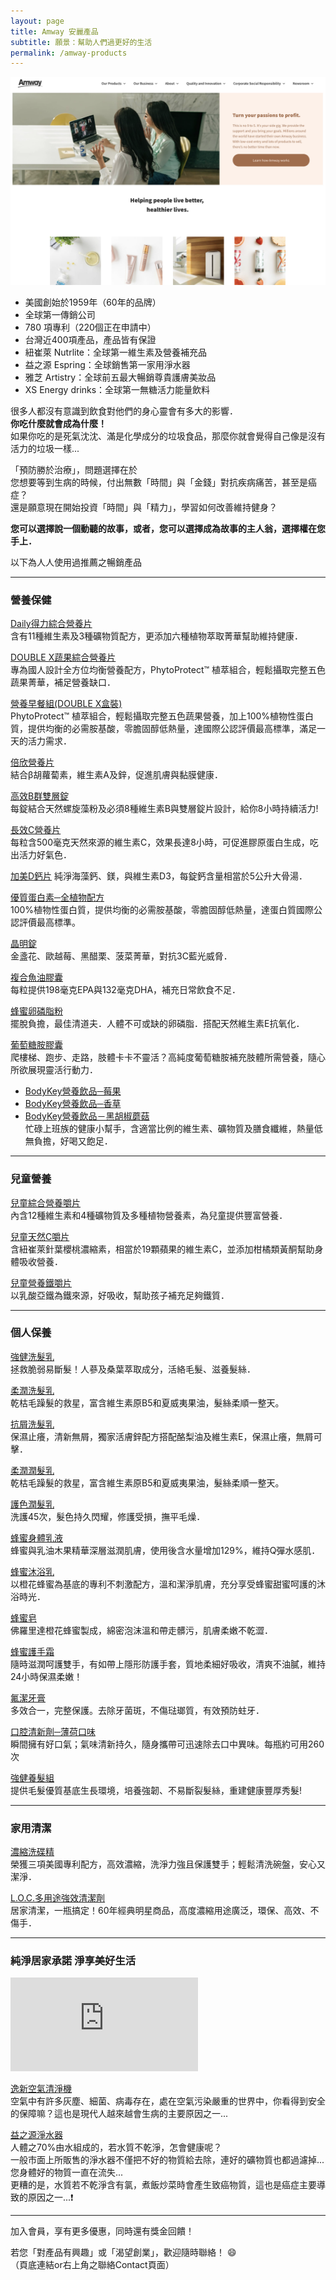 ```yaml
---
layout: page
title: Amway 安麗產品
subtitle: 願景：幫助人們過更好的生活
permalink: /amway-products
---
```


![Amway web](/assets/amway.png)

- 美國創始於1959年（60年的品牌）
- 全球第一傳銷公司
- 780 項專利（220個正在申請中）
- 台灣近400項產品，產品皆有保證
- 紐崔萊 Nutrlite：全球第一維生素及營養補充品
- 益之源 Espring：全球銷售第一家用淨水器
- 雅芝 Artistry：全球前五最大暢銷尊貴護膚美妝品
- XS Energy drinks：全球第一無糖活力能量飲料

很多人都沒有意識到飲食對他們的身心靈會有多大的影響．  
<b>你吃什麼就會成為什麼！</b>  
如果你吃的是死氣沈沈、滿是化學成分的垃圾食品，那麼你就會覺得自己像是沒有活力的垃圾一樣...

「預防勝於治療」，問題選擇在於  
您想要等到生病的時候，付出無數「時間」與「金錢」對抗疾病痛苦，甚至是癌症？  
還是願意現在開始投資「時間」與「精力」，學習如何改善維持健身？

<b>您可以選擇說一個動聽的故事，或者，您可以選擇成為故事的主人翁，選擇權在您手上．</b>

以下為人人使用過推薦之暢銷產品

---

### 營養保健

[Daily得力綜合營養片]  
含有11種維生素及3種礦物質配方，更添加六種植物萃取菁華幫助維持健康．

[DOUBLE X蔬果綜合營養片]  
專為國人設計全方位均衡營養配方，PhytoProtect™ 植萃組合，輕鬆攝取完整五色蔬果菁華，補足營養缺口．

[營養早餐組(DOUBLE X盒裝)]  
PhytoProtect™ 植萃組合，輕鬆攝取完整五色蔬果營養，加上100%植物性蛋白質，提供均衡的必需胺基酸，零膽固醇低熱量，達國際公認評價最高標準，滿足一天的活力需求．

[倍欣營養片]  
結合β胡蘿蔔素，維生素A及鋅，促進肌膚與黏膜健康．

[高效B群雙層錠]  
每錠結合天然螺旋藻粉及必須8種維生素B與雙層錠片設計，給你8小時持續活力!

[長效C營養片]  
每粒含500毫克天然來源的維生素C，效果長達8小時，可促進膠原蛋白生成，吃出活力好氣色．

[加美D鈣片]
純淨海藻鈣、鎂，與維生素D3，每錠鈣含量相當於5公升大骨湯．

[優質蛋白素─全植物配方]  
100%植物性蛋白質，提供均衡的必需胺基酸，零膽固醇低熱量，達蛋白質國際公認評價最高標準。

[晶明錠]  
金盞花、歐越莓、黑醋栗、菠菜菁華，對抗3C藍光威脅．

[複合魚油膠囊]  
每粒提供198毫克EPA與132毫克DHA，補充日常飲食不足．

[蜂蜜卵磷脂粉]  
擺脫負擔，最佳清道夫．人體不可或缺的卵磷脂．搭配天然維生素E抗氧化．

[葡萄糖胺膠囊]  
爬樓梯、跑步、走路，肢體卡卡不靈活？高純度葡萄糖胺補充肢體所需營養，隨心所欲展現靈活行動力．

* [BodyKey營養飲品─莓果]  
* [BodyKey營養飲品─香草]  
* [BodyKey營養飲品－黑胡椒蘑菇]  
忙碌上班族的健康小幫手，含適當比例的維生素、礦物質及膳食纖維，熱量低無負擔，好喝又飽足．

---

### 兒童營養

[兒童綜合營養嚼片]  
內含12種維生素和4種礦物質及多種植物營養素，為兒童提供豐富營養．

[兒童天然C嚼片]  
含紐崔萊針葉櫻桃濃縮素，相當於19顆蘋果的維生素C，並添加柑橘類黃酮幫助身體吸收營養．

[兒童營養鐵嚼片]  
以乳酸亞鐵為鐵來源，好吸收，幫助孩子補充足夠鐵質．

---

### 個人保養

[強健洗髮乳]  
拯救脆弱易斷髮！人蔘及桑葉萃取成分，活絡毛髮、滋養髮絲．

[柔潤洗髮乳]  
乾枯毛躁髮的救星，富含維生素原B5和夏威夷果油，髮絲柔順一整天。

[抗屑洗髮乳]  
保濕止癢，清新無屑，獨家活膚鋅配方搭配酪梨油及維生素E，保濕止癢，無屑可擊．

[柔潤潤髮乳]  
乾枯毛躁髮的救星，富含維生素原B5和夏威夷果油，髮絲柔順一整天。

[護色潤髮乳]  
洗護45次，髮色持久閃耀，修護受損，撫平毛燥．

[蜂蜜身體乳液]  
蜂蜜與乳油木果精華深層滋潤肌膚，使用後含水量增加129%，維持Q彈水感肌．

[蜂蜜沐浴乳]  
以橙花蜂蜜為基底的專利不刺激配方，溫和潔淨肌膚，充分享受蜂蜜甜蜜呵護的沐浴時光．

[蜂蜜皂]  
佛羅里達橙花蜂蜜製成，綿密泡沫溫和帶走髒污，肌膚柔嫩不乾澀．

[蜂蜜護手霜]  
隨時滋潤呵護雙手，有如帶上隱形防護手套，質地柔細好吸收，清爽不油膩，維持24小時保濕柔嫩！

[氟潔牙膏]  
多效合一，完整保護。去除牙菌斑，不傷琺瑯質，有效預防蛀牙．

[口腔清新劑─薄荷口味]  
瞬間擁有好口氣；氣味清新持久，隨身攜帶可迅速除去口中異味。每瓶約可用260次

[強健養髮組]  
提供毛髮優質基底生長環境，培養強韌、不易斷裂髮絲，重建健康豐厚秀髮!

---

### 家用清潔

[濃縮洗碟精]  
榮獲三項美國專利配方，高效濃縮，洗淨力強且保護雙手；輕鬆清洗碗盤，安心又潔淨．

[L.O.C.多用途強效清潔劑]  
居家清潔，一瓶搞定！60年經典明星商品，高度濃縮用途廣泛，環保、高效、不傷手．

---

### 純淨居家承諾 淨享美好生活

<div class="embed-video">
<iframe src="https://www.youtube.com/embed/uytoRK2Yj_k" frameborder="0" allow="accelerometer; autoplay; encrypted-media; gyroscope; picture-in-picture" allowfullscreen></iframe>
</div>

[逸新空氣清淨機]  
空氣中有許多灰塵、細菌、病毒存在，處在空氣污染嚴重的世界中，你看得到安全的保障嘛？這也是現代人越來越會生病的主要原因之一...

[益之源淨水器]  
人體之70%由水組成的，若水質不乾淨，怎會健康呢？  
一般市面上所販售的淨水器不僅把不好的物質給去除，連好的礦物質也都過濾掉...您身體好的物質一直在流失...  
更糟的是，水質若不乾淨含有氯，煮飯炒菜時會產生致癌物質，這也是癌症主要導致的原因之一...:exclamation:  

---

加入會員，享有更多優惠，同時還有獎金回饋！

若您「對產品有興趣」或「渴望創業」，歡迎隨時聯絡！ :smile:  
（頁底連結or右上角之聯絡Contact頁面）

[逸新空氣清淨機]: https://shop.amway.com.tw/p/2070?d=F161766580C5315D3D99F3A4EE8FE936
[益之源淨水器]: https://shop.amway.com.tw/p/9811?d=F161766580C5315D3D99F3A4EE8FE936
[Daily得力綜合營養片]: https://shop.amway.com.tw/p/2520?d=F161766580C5315D3D99F3A4EE8FE936
[倍欣營養片]: https://shop.amway.com.tw/p/2512?d=F161766580C5315D3D99F3A4EE8FE936
[高效B群雙層錠]: https://shop.amway.com.tw/p/2616?d=F161766580C5315D3D99F3A4EE8FE936
[長效C營養片]: https://shop.amway.com.tw/p/2573?d=F161766580C5315D3D99F3A4EE8FE936
[加美D鈣片]: https://shop.amway.com.tw/p/2578?d=F161766580C5315D3D99F3A4EE8FE936
[DOUBLE X蔬果綜合營養片]: https://shop.amway.com.tw/p/2696?d=F161766580C5315D3D99F3A4EE8FE936
[營養早餐組(DOUBLE X盒裝)]: https://shop.amway.com.tw/p/2704?d=F161766580C5315D3D99F3A4EE8FE936
[優質蛋白素─全植物配方]: https://shop.amway.com.tw/p/2575?d=F161766580C5315D3D99F3A4EE8FE936

[晶明錠]: https://shop.amway.com.tw/p/2649?d=F161766580C5315D3D99F3A4EE8FE936
[複合魚油膠囊]: https://shop.amway.com.tw/p/2617?d=F161766580C5315D3D99F3A4EE8FE936
[蜂蜜卵磷脂粉]: https://shop.amway.com.tw/p/2635?d=F161766580C5315D3D99F3A4EE8FE936
[葡萄糖胺膠囊]: https://shop.amway.com.tw/p/2565?d=F161766580C5315D3D99F3A4EE8FE936
[BodyKey營養飲品─香草]: https://shop.amway.com.tw/p/2618?d=F161766580C5315D3D99F3A4EE8FE936
[BodyKey營養飲品─莓果]: https://shop.amway.com.tw/p/2619?d=F161766580C5315D3D99F3A4EE8FE936
[BodyKey營養飲品－黑胡椒蘑菇]: https://shop.amway.com.tw/p/2783?d=F161766580C5315D3D99F3A4EE8FE936

[兒童綜合營養嚼片]: https://shop.amway.com.tw/p/2534?d=F161766580C5315D3D99F3A4EE8FE936
[兒童天然C嚼片]: https://shop.amway.com.tw/p/2552?d=F161766580C5315D3D99F3A4EE8FE936
[兒童營養鐵嚼片]: https://shop.amway.com.tw/p/2519?d=F161766580C5315D3D99F3A4EE8FE936

[濃縮洗碟精]: https://shop.amway.com.tw/p/1082?d=F161766580C5315D3D99F3A4EE8FE936
[L.O.C.多用途強效清潔劑]: https://shop.amway.com.tw/p/1074?d=F161766580C5315D3D99F3A4EE8FE936

[強健洗髮乳]: https://shop.amway.com.tw/p/3119?d=F161766580C5315D3D99F3A4EE8FE936
[柔潤洗髮乳]: https://shop.amway.com.tw/p/3116?d=F161766580C5315D3D99F3A4EE8FE936
[抗屑洗髮乳]: https://shop.amway.com.tw/p/3120?d=F161766580C5315D3D99F3A4EE8FE936
[柔潤潤髮乳]: https://shop.amway.com.tw/p/3121?d=F161766580C5315D3D99F3A4EE8FE936
[護色潤髮乳]: https://shop.amway.com.tw/p/3123?d=F161766580C5315D3D99F3A4EE8FE936

[蜂蜜身體乳液]: https://shop.amway.com.tw/p/3157?d=F161766580C5315D3D99F3A4EE8FE936
[蜂蜜沐浴乳]: https://shop.amway.com.tw/p/3158?d=F161766580C5315D3D99F3A4EE8FE936
[蜂蜜皂]: https://shop.amway.com.tw/p/3159?d=F161766580C5315D3D99F3A4EE8FE936
[蜂蜜護手霜]: https://shop.amway.com.tw/p/3160?d=F161766580C5315D3D99F3A4EE8FE936
[氟潔牙膏]: https://shop.amway.com.tw/p/3004?d=F161766580C5315D3D99F3A4EE8FE936
[口腔清新劑─薄荷口味]: https://shop.amway.com.tw/p/3168?d=F161766580C5315D3D99F3A4EE8FE936
[強健養髮組]: https://shop.amway.com.tw/p/3179?d=F161766580C5315D3D99F3A4EE8FE936